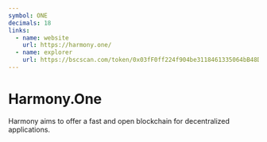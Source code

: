 ```yaml
---
symbol: ONE
decimals: 18
links:
  - name: website
    url: https://harmony.one/
  - name: explorer
    url: https://bscscan.com/token/0x03fF0ff224f904be3118461335064bB48Df47938
---
```


# Harmony.One

Harmony aims to offer a fast and open blockchain for decentralized applications.
